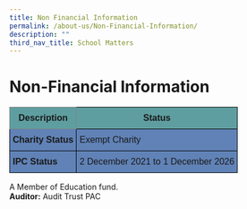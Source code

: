 ```yaml
---
title: Non Financial Information
permalink: /about-us/Non-Financial-Information/
description: ""
third_nav_title: School Matters
---
```


Non-Financial Information
=========================
<style type="text/css">
.tg  {border-collapse:collapse;border-spacing:0;}
.tg td{border-color:black;border-style:solid;border-width:1px;font-family:Arial, sans-serif;font-size:16px;
  overflow:hidden;padding:10px 5px;word-break:normal;}
.tg th{border-color:black;border-style:solid;border-width:1px;font-family:Arial, sans-serif;font-size:16px;
  font-weight:normal;overflow:hidden;padding:10px 5px;word-break:normal;}
.tg .tg-1wig{font-weight:bold;text-align:left;vertical-align:top}
.tg .tg-mzf5{background-color:#5F9EA0;font-weight:bold;text-align:center;vertical-align:top}
.tg .tg-k9vs{background-color:#6082B6;font-weight:bold;text-align:left;vertical-align:top}
.tg .tg-j4so{background-color:#5F9EA0;border-color:inherit;font-weight:bold;text-align:center;vertical-align:top}
.tg .tg-r5gp{background-color:#6082B6;text-align:left;vertical-align:top}
.tg .tg-0lax{text-align:left;vertical-align:top}
.tg .tg-j4so{background-color:#5F9EA0;border-color:inherit;font-weight:bold;text-align:center;vertical-align:top}
.tg .tg-1wig{background-color:#6082B6;text-align:left;vertical-align:top}
.tg .tg-0lax{text-align:left;vertical-align:top}
.tg .tg-0lax{background-color:#6082B6;text-align:left;vertical-align:top}
.tg .tg-0lax{text-align:left;vertical-align:top}	
	
</style>
<table class="tg">
<thead>
  <tr>
    <th class="tg-j4so"><span style="font-weight:bolder">Description</span></th>
    <th class="tg-mzf5"><span style="font-weight:bolder">Status</span></th>
  </tr>
</thead>
<tbody>
  <tr>
    <td class="tg-k9vs"><span style="font-weight:bolder">Charity Status</span></td>
    <td class="tg-r5gp">Exempt Charity</td>
  </tr>
  <tr>
    <td class="tg-1wig"><span style="font-weight:bolder">IPC Status</span></td>
    <td class="tg-0lax">2 December 2021 to 1 December 2026</td>
  </tr>
</tbody>
</table>


A Member of Education fund. <br>
<b>Auditor:</b> Audit Trust PAC